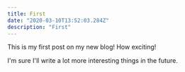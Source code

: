 ```yaml
---
title: First
date: "2020-03-10T13:52:03.284Z"
description: "First"
---
```


This is my first post on my new blog! How exciting!

I'm sure I'll write a lot more interesting things in the future.
